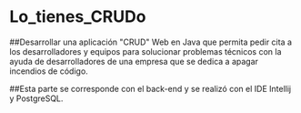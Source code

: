 # Lo_tienes_CRUDo

##Desarrollar una aplicación "CRUD" Web en Java que permita pedir cita a los desarrolladores y equipos para solucionar problemas técnicos con la ayuda de desarrolladores de una empresa que se dedica a apagar incendios de código.

##Esta parte se corresponde con el back-end y se realizó con el IDE Intellij y PostgreSQL. 
